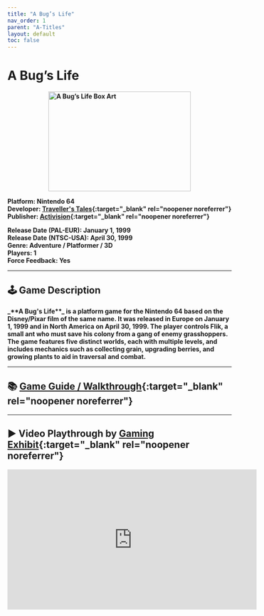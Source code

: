 ```yaml
---
title: "A Bug’s Life"
nav_order: 1
parent: "A-Titles"
layout: default
toc: false
---
```


# A Bug’s Life
<b>
<div style="display: flex; justify-content: center; gap: 10px;">
<img src="https://raw.githubusercontent.com/n64vault/media/main/usa/a-bugs-life.jpg" alt="A Bug’s Life Box Art" width="320" height="224" /></div>

**Platform:** Nintendo 64  
**Developer:** [Traveller's Tales](https://en.wikipedia.org/wiki/Traveller%27s_Tales){:target="_blank" rel="noopener noreferrer"}  
**Publisher:** [Activision](https://en.wikipedia.org/wiki/Activision){:target="_blank" rel="noopener noreferrer"}

**Release Date (PAL-EUR):** January 1, 1999  
**Release Date (NTSC-USA):** April 30, 1999  
**Genre:** Adventure / Platformer / 3D  
**Players:** 1  
**Force Feedback:** Yes

---

## 🕹️ Game Description
<b>
_**A Bug's Life**_ is a platform game for the Nintendo 64 based on the Disney/Pixar film of the same name. It was released in Europe on January 1, 1999 and in North America on April 30, 1999. The player controls Flik, a small ant who must save his colony from a gang of enemy grasshoppers. The game features five distinct worlds, each with multiple levels, and includes mechanics such as collecting grain, upgrading berries, and growing plants to aid in traversal and combat.

---

## 📚 [Game Guide / Walkthrough](https://gamefaqs.gamespot.com/n64/196523-a-bugs-life/faqs/61928){:target="_blank" rel="noopener noreferrer"}

---

## ▶️ Video Playthrough by [Gaming Exhibit](https://www.youtube.com/channel/UCnpTNnBBzxLjwM6en8eKy3A){:target="_blank" rel="noopener noreferrer"}
<b>
<iframe width="560" height="315" src="https://www.youtube.com/embed/D43ZI_2YSCk" title="A Bug's Life – Full Playthrough by Gaming Exhibit" frameborder="0" allowfullscreen></iframe>

<!-- Vault Format: n64gamespedia-dev -->
<!-- Protocol Source: _vault-specs/format-protocol.md -->
